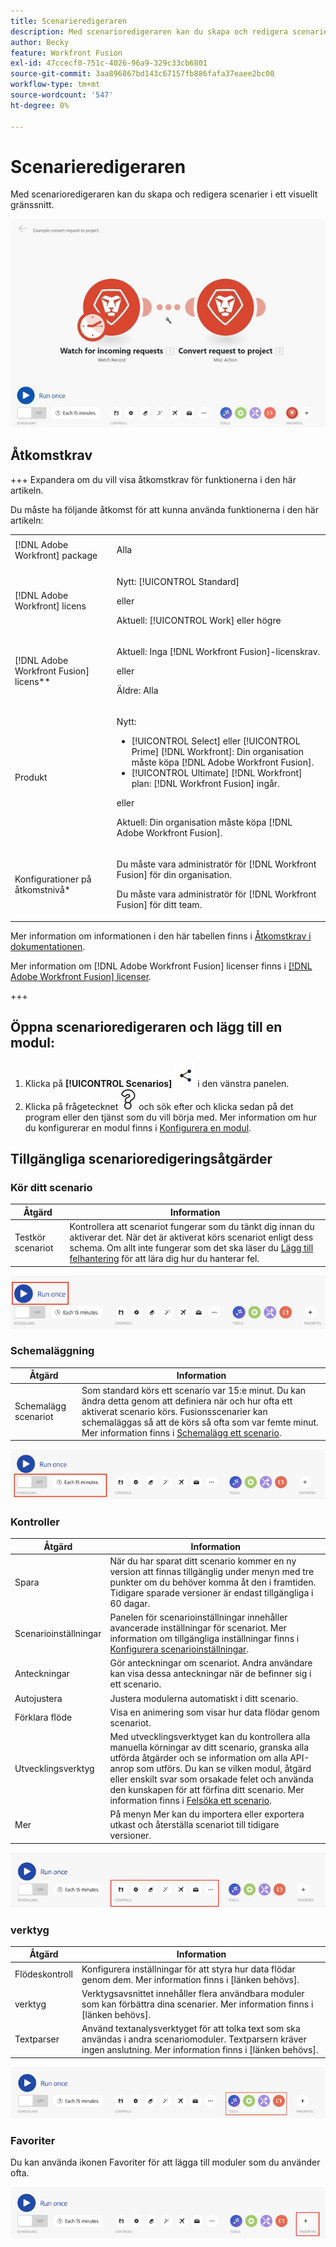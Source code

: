 ```yaml
---
title: Scenarieredigeraren
description: Med scenarioredigeraren kan du skapa och redigera scenarier i ett visuellt gränssnitt.
author: Becky
feature: Workfront Fusion
exl-id: 47ccecf0-751c-4026-96a9-329c33cb6801
source-git-commit: 3aa896867bd143c67157fb886fafa37eaee2bc00
workflow-type: tm+mt
source-wordcount: '547'
ht-degree: 0%

---
```


# Scenarieredigeraren

Med scenarioredigeraren kan du skapa och redigera scenarier i ett visuellt gränssnitt.

![Scenarioredigerare](assets/scenario-editor.jpg)

## Åtkomstkrav

+++ Expandera om du vill visa åtkomstkrav för funktionerna i den här artikeln.

Du måste ha följande åtkomst för att kunna använda funktionerna i den här artikeln:

<table style="table-layout:auto">
 <col> 
 <col> 
 <tbody> 
  <tr> 
   <td role="rowheader">[!DNL Adobe Workfront] package</td> 
   <td> <p>Alla</p> </td> 
  </tr> 
  <tr data-mc-conditions=""> 
   <td role="rowheader">[!DNL Adobe Workfront] licens</td> 
   <td> <p>Nytt: [!UICONTROL Standard]</p><p>eller</p><p>Aktuell: [!UICONTROL Work] eller högre</p> </td> 
  </tr> 
  <tr> 
   <td role="rowheader">[!DNL Adobe Workfront Fusion] licens**</td> 
   <td>
   <p>Aktuell: Inga [!DNL Workfront Fusion]-licenskrav.</p>
   <p>eller</p>
   <p>Äldre: Alla </p>
   </td> 
  </tr> 
  <tr> 
   <td role="rowheader">Produkt</td> 
   <td>
   <p>Nytt:</p> <ul><li>[!UICONTROL Select] eller [!UICONTROL Prime] [!DNL Workfront]: Din organisation måste köpa [!DNL Adobe Workfront Fusion].</li><li>[!UICONTROL Ultimate] [!DNL Workfront] plan: [!DNL Workfront Fusion] ingår.</li></ul>
   <p>eller</p>
   <p>Aktuell: Din organisation måste köpa [!DNL Adobe Workfront Fusion].</p>
   </td> 
  </tr>
  <tr data-mc-conditions=""> 
   <td role="rowheader">Konfigurationer på åtkomstnivå*</td> 
   <td> 
     <p>Du måste vara administratör för [!DNL Workfront Fusion] för din organisation.</p>
     <p>Du måste vara administratör för [!DNL Workfront Fusion] för ditt team.</p>
   </td> 
  </tr> 
   </td> 
  </tr> 
 </tbody> 
</table>

Mer information om informationen i den här tabellen finns i [Åtkomstkrav i dokumentationen](/help/workfront-fusion/references/licenses-and-roles/access-level-requirements-in-documentation.md).

Mer information om [!DNL Adobe Workfront Fusion] licenser finns i [[!DNL Adobe Workfront Fusion] licenser](/help/workfront-fusion/set-up-and-manage-workfront-fusion/licensing-operations-overview/license-automation-vs-integration.md).

+++

## Öppna scenarioredigeraren och lägg till en modul:

1. Klicka på **[!UICONTROL Scenarios]** ![Scenarioikonen](assets/scenarios-icon.png) i den vänstra panelen.
1. Klicka på frågetecknet ![frågeikonen](assets/question-mark-full-size.png) och sök efter och klicka sedan på det program eller den tjänst som du vill börja med. Mer information om hur du konfigurerar en modul finns i [Konfigurera en modul](/help/workfront-fusion/create-scenarios/add-modules/configure-a-modules-settings.md).

## Tillgängliga scenarioredigeringsåtgärder

### Kör ditt scenario

| Åtgärd | Information |
|----------|----------|
| Testkör scenariot | Kontrollera att scenariot fungerar som du tänkt dig innan du aktiverar det. När det är aktiverat körs scenariot enligt dess schema. Om allt inte fungerar som det ska läser du [Lägg till felhantering](/help/workfront-fusion/create-scenarios/config-error-handling/error-handling.md) för att lära dig hur du hanterar fel. |

![kör scenario-knapp](assets/run-your-scenario.png)

### Schemaläggning

| Åtgärd | Information |
|----------|----------|
| Schemalägg scenariot | Som standard körs ett scenario var 15:e minut. Du kan ändra detta genom att definiera när och hur ofta ett aktiverat scenario körs. Fusionsscenarier kan schemaläggas så att de körs så ofta som var femte minut. Mer information finns i [Schemalägg ett scenario](/help/workfront-fusion/create-scenarios/config-scenarios-settings/schedule-a-scenario.md). |

![Schemaläggningspanelen](assets/scheduling-scenario-editor.png)

### Kontroller

| Åtgärd | Information |
|----------|----------|
| Spara | När du har sparat ditt scenario kommer en ny version att finnas tillgänglig under menyn med tre punkter om du behöver komma åt den i framtiden. Tidigare sparade versioner är endast tillgängliga i 60 dagar. |
| Scenarioinställningar | Panelen för scenarioinställningar innehåller avancerade inställningar för scenariot. Mer information om tillgängliga inställningar finns i [Konfigurera scenarioinställningar](/help/workfront-fusion/create-scenarios/config-scenarios-settings/configure-scenario-settings.md). |
| Anteckningar | Gör anteckningar om scenariot. Andra användare kan visa dessa anteckningar när de befinner sig i ett scenario. |
| Autojustera | Justera modulerna automatiskt i ditt scenario. |
| Förklara flöde | Visa en animering som visar hur data flödar genom scenariot. |
| Utvecklingsverktyg | Med utvecklingsverktyget kan du kontrollera alla manuella körningar av ditt scenario, granska alla utförda åtgärder och se information om alla API-anrop som utförs. Du kan se vilken modul, åtgärd eller enskilt svar som orsakade felet och använda den kunskapen för att förfina ditt scenario. Mer information finns i [Felsöka ett scenario](/help/workfront-fusion/manage-scenarios/debug-a-scenario.md). |
| Mer | På menyn Mer kan du importera eller exportera utkast och återställa scenariot till tidigare versioner. |

![Kontrollpanelen](assets/controls-editor-scenario.png)

### verktyg

| Åtgärd | Information |
|----------|----------|
| Flödeskontroll | Konfigurera inställningar för att styra hur data flödar genom dem. Mer information finns i [länken behövs]. |
| verktyg | Verktygsavsnittet innehåller flera användbara moduler som kan förbättra dina scenarier. Mer information finns i [länken behövs]. |
| Textparser | Använd textanalysverktyget för att tolka text som ska användas i andra scenariomoduler. Textparsern kräver ingen anslutning. Mer information finns i [länken behövs]. |

![verktygspanelen](assets/tools-scenario-editor.png)

### Favoriter

Du kan använda ikonen Favoriter för att lägga till moduler som du använder ofta.

![Panelen Favoriter](assets/favorites-scenario-editor.png)
